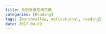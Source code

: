 ```yaml
---
title: 先別急著吃棉花糖
categories: [Reading]
tags: [marshmallow, motivational, reading]
date: 2017-04-09
---
```


